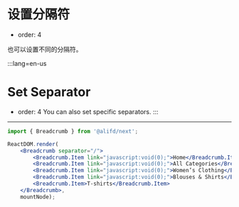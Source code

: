 # 设置分隔符

- order: 4

也可以设置不同的分隔符。

:::lang=en-us
# Set Separator
- order: 4
You can also set specific separators.
:::
---

````jsx
import { Breadcrumb } from '@alifd/next';

ReactDOM.render(
    <Breadcrumb separator="/">
        <Breadcrumb.Item link="javascript:void(0);">Home</Breadcrumb.Item>
        <Breadcrumb.Item link="javascript:void(0);">All Categories</Breadcrumb.Item>
        <Breadcrumb.Item link="javascript:void(0);">Women’s Clothing</Breadcrumb.Item>
        <Breadcrumb.Item link="javascript:void(0);">Blouses & Shirts</Breadcrumb.Item>
        <Breadcrumb.Item>T-shirts</Breadcrumb.Item>
    </Breadcrumb>,
    mountNode);
````
